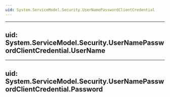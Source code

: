 ```yaml
---
uid: System.ServiceModel.Security.UserNamePasswordClientCredential
---
```


---
uid: System.ServiceModel.Security.UserNamePasswordClientCredential.UserName
---

---
uid: System.ServiceModel.Security.UserNamePasswordClientCredential.Password
---
